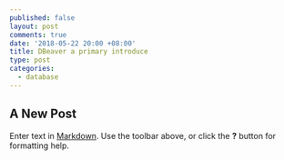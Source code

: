```yaml
---
published: false
layout: post
comments: true
date: '2018-05-22 20:00 +08:00'
title: DBeaver a primary introduce
type: post
categories:
  - database
---
```

## A New Post

Enter text in [Markdown](http://daringfireball.net/projects/markdown/). Use the toolbar above, or click the **?** button for formatting help.
